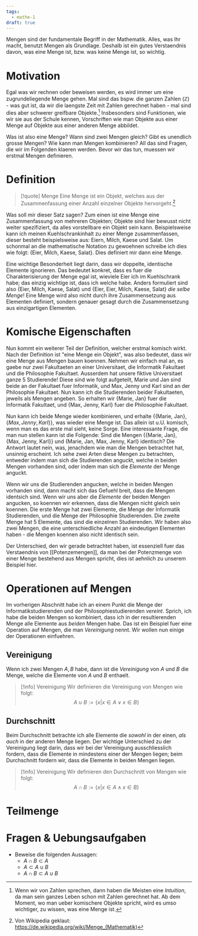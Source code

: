 ```yaml
---
tags:
  - mathe-1
draft: true
---
```

Mengen sind der fundamentale Begriff in der Mathematik. Alles, was Ihr macht, benutzt Mengen als Grundlage. Deshalb ist ein gutes Verstaendnis davon, was eine Menge ist, bzw. was keine Menge ist, so wichtig. 

# Motivation
Egal was wir rechnen oder beweisen werden, es wird immer um eine zugrundeliegende Menge gehen. Mal sind das bspw. die ganzen Zahlen ($\mathbb{Z}$) - was gut ist, da wir die laengste Zeit mit Zahlen gerechnet haben - mal sind dies aber schwerer greifbare Objekte.[^1] Insbesonders sind Funktionen, wie wir sie aus der Schule kennen, Vorschriften wie man Objekte aus einer Menge auf Objekte aus einer anderen Menge abbildet. 

Was ist also eine Menge? Wann sind zwei Mengen gleich? Gibt es unendlich grosse Mengen? Wie kann man Mengen kombinieren? All das sind Fragen, die wir im Folgenden klaeren werden. Bevor wir das tun, muessen wir erstmal Mengen definieren.

# Definition


> [!quote] Menge
> Eine Menge ist ein Objekt, welches aus der Zusammenfassung einer Anzahl einzelner Objekte hervorgeht.[^2]

Was soll mir dieser Satz sagen? Zum einen ist eine Menge eine Zusammenfassung von mehreren Objekten; Objekte sind hier bewusst nicht weiter spezifiziert, da alles vorstellbare ein Objekt sein kann. Beispielsweise kann ich meinen Kuehlschrankinhalt zu einer Menge zusammenfassen, dieser besteht beispielsweise aus: Eiern, Milch, Kaese und Salat. Um schonmal an die mathematische Notation zu gewoehnen schreibe ich dies wie folgt: $\{\text{Eier, Milch, Kaese, Salat}\}$. Dies definiert mir dann eine Menge.

Eine wichtige Besonderheit liegt darin, dass wir doppelte, identische Elemente ignorieren. Das bedeutet konkret, dass es fuer die Charakterisierung der Menge egal ist, wieviele Eier ich  im Kuehlschrank habe; das einzig wichtige ist, dass ich welche habe. Anders formuliert sind also $\{\text{Eier, Milch, Kaese, Salat}\}$ und $\{\text{Eier, Eier, Milch, Kaese, Salat}\}$ *die selbe Menge*! Eine Menge wird also nicht durch ihre Zusammensetzung aus Elementen definiert, sondern genauer gesagt durch die Zusammensetzung aus einzigartigen Elementen.

# Komische Eigenschaften

Nun kommt ein weiterer Teil der Definition, welcher erstmal komisch wirkt. Nach der Definition ist "eine Menge ein Objekt", was also bedeutet, dass wir eine Menge aus Mengen bauen koennen. Nehmen wir einfach mal an, es gaebe nur zwei Fakultaeten an einer Universitaet, die Informatik Fakultaet und die Philosophie Fakultaet. Ausserdem hat unsere fiktive Universitaet ganze 5 Studierende! Diese sind wie folgt aufgeteilt, Marie und Jan sind beide an der Fakultaet fuer Informatik, und Max, Jenny und Karl sind an der Philosophie Fakultaet. Nun kann ich die Studierenden beider Fakultaeten, jeweils als Mengen angeben. So erhalten wir $\{\text{Marie, Jan}\}$ fuer die Informatik Fakultaet, und $\{\text{Max, Jenny, Karl}\}$ fuer die Philosophie Fakultaet. 

Nun kann ich beide Menge wieder kombinieren, und erhalte $\{\{\text{Marie, Jan}\}, \{Max, Jenny, Karl\}\}$, was wieder eine Menge ist. Das allein ist u.U. komisch, wenn man es das erste mal sieht, keine Sorge. Eine interessante Frage, die man nun stellen kann ist die Folgende: Sind die Mengen $\{\{\text{Marie, Jan}\}, \{\text{Max, Jenny, Karl}\}\}$ und $\{\text{Marie, Jan, Max, Jenny, Karl}\}$ identisch? Die Antwort lautet nein, was, jenachdem wie man die Mengen betrachtet hat, unsinnig erscheint. Ich sehe zwei Arten diese Mengen zu betrachten, entweder indem man sich die Studierenden anguckt, welche in beiden Mengen vorhanden sind, oder indem man sich die *Elemente* der Menge anguckt.

Wenn wir uns die Studierenden angucken, welche in beiden Mengen vorhanden sind, dann macht sich das Gefuehl breit, dass die Mengen identsich sind. Wenn wir uns aber die *Elemente* der beiden Mengen angucken, so koennen wir erkennen, dass die Mengen nicht gleich sein koennen. Die erste Menge hat zwei Elemente, die Menge der Informatik Studierenden, und die Menge der Philosophie Studierenden. Die zweite Menge hat 5 Elemente, das sind die einzelnen Studierenden. Wir haben also zwei Mengen, die eine unterschiedliche Anzahl an eindeutigen Elementen haben - die Mengen koennen also nicht identisch sein.

Der Unterschied, den wir gerade betrachtet haben, ist essenziell fuer das Verstaendnis von [[Potenzemengen]], da man bei der Potenzmenge von einer Menge bestehend aus Mengen spricht, dies ist aehnlich zu unserem Beispiel hier.

# Operationen auf Mengen

Im vorherigen Abschnitt habe ich an einem Punkt die Menge der Informatikstudierenden und der Philosophiestudierenden *vereint*. Sprich, ich habe die beiden Mengen so kombiniert, dass ich in der resultierenden Menge alle Elemente aus *beiden* Mengen habe. Das ist ein Beispiel fuer eine Operation auf Mengen, die man *Vereinigung* nennt. Wir wollen nun einige der Operationen einfuehren.

## Vereinigung

Wenn ich zwei Mengen $A, B$ habe, dann ist die *Vereinigung* von $A$ und $B$ die Menge, welche die Elemente von $A$ und $B$ enthaelt. 


> [!info] Vereinigung
> Wir definieren die Vereinigung von Mengen wie folgt:
> $$A \cup B := \{x | x \in A \vee x \in B\}$$

## Durchschnitt

Beim Durchschnitt betrachte ich alle Elemente die *sowohl* in der einen, *als auch* in der anderen Menge liegen. Der wichtige Unterschied zu der Vereinigung liegt darin, dass wir bei der Vereinigung ausschliesslich fordern, dass die Elemente in mindestens einer der Mengen liegen; beim Durchschnitt fordern wir, dass die Elemente in beiden Mengen liegen.


> [!info] Vereinigung
> Wir definieren den Durchschnitt von Mengen wie folgt:
> $$A \cap B := \{x | x \in A \wedge x \in B\}$$


# Teilmenge


# Fragen & Uebungsaufgaben
- Beweise die folgenden Aussagen:
	- $A \cap B \subset A$
	- $A \subset A \cup B$
	- $A \cap B \subset A \cup B$



[^1]: Wenn wir von Zahlen sprechen, dann haben die Meisten eine *Intuition*, da man sein ganzes Leben schon mit Zahlen gerechnet hat. Ab dem Moment, wo man ueber komischere Objekte spricht, wird es umso wichtiger, zu wissen, was eine Menge ist.
[^2]: Von Wikipedia geklaut: https://de.wikipedia.org/wiki/Menge_(Mathematik)